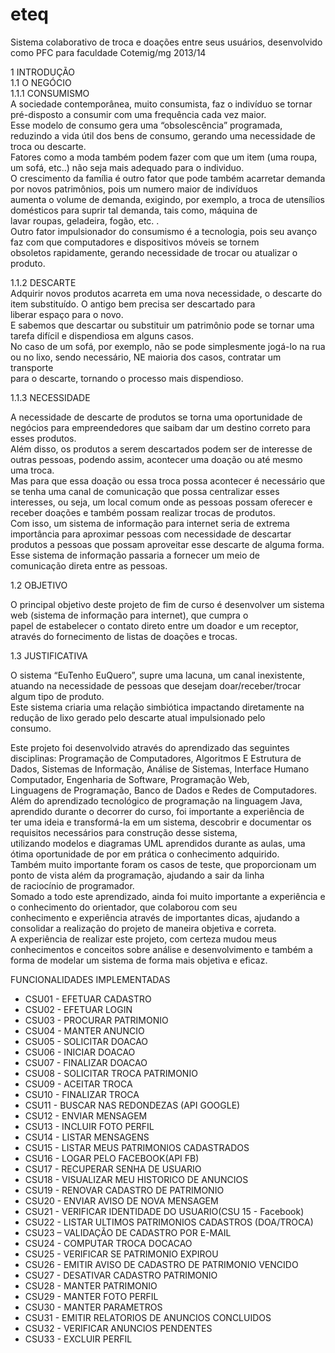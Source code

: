 # eteq
Sistema colaborativo de troca e doações entre seus usuários, desenvolvido como PFC para faculdade Cotemig/mg 2013/14 </br>

1	INTRODUÇÃO
</br>
1.1	O NEGÓCIO</br>
1.1.1	CONSUMISMO</br>
A sociedade contemporânea, muito consumista, faz o indivíduo se tornar pré-disposto a consumir com uma frequência cada vez maior. </br>Esse modelo de consumo gera uma “obsolescência” programada, reduzindo a vida útil dos bens de consumo, gerando uma necessidade de troca ou descarte. </br>
Fatores como a moda também podem fazer com que um item (uma roupa, um sofá, etc..) não seja mais adequado para o individuo. </br>
O crescimento da família é outro fator que pode também acarretar demanda por novos patrimônios, pois um numero maior de indivíduos</br> aumenta o volume de demanda, exigindo, por exemplo, a troca de utensílios domésticos para suprir tal demanda, tais como, máquina de </br>lavar roupas, geladeira, fogão, etc. .</br>
Outro fator impulsionador do consumismo é a tecnologia, pois seu avanço faz com que computadores e dispositivos móveis se tornem </br>obsoletos rapidamente, gerando necessidade de trocar ou atualizar o produto.</br>


1.1.2	DESCARTE</br>
Adquirir novos produtos acarreta em uma nova necessidade, o descarte do item substituído. O antigo bem precisa ser descartado para </br>liberar espaço para o novo. </br>
E sabemos que descartar ou substituir um patrimônio pode se tornar uma tarefa difícil e dispendiosa em alguns casos. </br>No caso de um sofá, por exemplo, não se pode simplesmente jogá-lo na rua ou no lixo, sendo necessário, NE maioria dos casos, contratar um transporte</br> para o descarte, tornando o processo mais dispendioso. </br>


1.1.3	NECESSIDADE</br>

A necessidade de descarte de produtos se torna uma oportunidade de negócios para empreendedores que saibam dar um destino correto para</br> esses produtos.</br>
Além disso, os produtos a serem descartados podem ser de interesse de outras pessoas, podendo assim, acontecer uma doação ou até mesmo </br>uma troca.</br>
Mas para que essa doação ou essa troca possa acontecer é necessário que se tenha uma canal de comunicação que possa centralizar esses </br>interesses, ou seja, um local comum onde as pessoas possam oferecer e receber doações e também possam realizar trocas de produtos.</br>
Com isso, um sistema de informação para internet seria de extrema importância para aproximar pessoas com necessidade de descartar </br>produtos a pessoas que possam aproveitar esse descarte de alguma forma. Esse sistema de informação passaria a fornecer um meio de </br>comunicação direta entre as pessoas.</br>



1.2	OBJETIVO</br>

O principal objetivo deste projeto de fim de curso é desenvolver um sistema web (sistema de informação para internet), que cumpra o</br> papel de estabelecer o contato direto entre um doador e um receptor, através do fornecimento de listas de doações e trocas.</br>


1.3	JUSTIFICATIVA</br>

O sistema “EuTenho EuQuero”, supre uma lacuna, um canal inexistente, atuando na necessidade de pessoas que desejam doar/receber/trocar </br>algum tipo de produto. </br>
Este sistema criaria uma relação simbiótica impactando diretamente na redução de lixo gerado pelo descarte atual impulsionado pelo </br>consumo.</br>

Este projeto foi desenvolvido através do aprendizado das seguintes disciplinas: Programação de Computadores, Algoritmos E Estrutura de </br>Dados, Sistemas de Informação, Análise de Sistemas, Interface Humano Computador, Engenharia de Software, Programação Web, </br>Linguagens de Programação, Banco de Dados e Redes de Computadores.</br>
Além do aprendizado tecnológico de programação na linguagem Java, aprendido durante o decorrer do curso, foi importante a experiência de</br> ter uma ideia e transformá-la em um sistema, descobrir e documentar os requisitos necessários para construção desse sistema, </br>utilizando modelos e diagramas UML aprendidos durante as aulas, uma ótima oportunidade de por em prática o conhecimento adquirido. </br>Também muito importante foram os casos de teste, que proporcionam um ponto de vista além da programação, ajudando a sair da linha</br> de raciocínio de programador. </br>
Somado a todo este aprendizado, ainda foi muito importante a experiência e o conhecimento do orientador, que colaborou com seu</br> conhecimento e experiência através de importantes dicas, ajudando a consolidar a realização do projeto de maneira objetiva e correta.</br>
A experiência de realizar este projeto, com certeza mudou meus conhecimentos e conceitos sobre análise e desenvolvimento e também a </br>forma de modelar um sistema de forma mais objetiva e eficaz.
</br>



FUNCIONALIDADES IMPLEMENTADAS</br>
<ul>
<li>CSU01 - EFETUAR CADASTRO</li>
<li>CSU02 - EFETUAR LOGIN</li>
<li>CSU03 - PROCURAR PATRIMONIO</li>
<li>CSU04 - MANTER ANUNCIO</li>
<li>CSU05 - SOLICITAR DOACAO </li>
<li>CSU06 - INICIAR DOACAO</li>
<li>CSU07 - FINALIZAR DOACAO </li>
<li>CSU08 - SOLICITAR TROCA PATRIMONIO</li>
<li>CSU09 - ACEITAR TROCA</li>
<li>CSU10 - FINALIZAR TROCA</li>
<li>CSU11 - BUSCAR NAS REDONDEZAS (API GOOGLE)</li>
<li>CSU12 - ENVIAR MENSAGEM </li>
<li>CSU13 - INCLUIR FOTO PERFIL</li>
<li>CSU14 - LISTAR MENSAGENS</li>
<li>CSU15 - LISTAR MEUS PATRIMONIOS CADASTRADOS</li>
<li>CSU16 - LOGAR PELO FACEBOOK(API FB)</li>
<li>CSU17 - RECUPERAR SENHA DE USUARIO</li>
<li>CSU18 - VISUALIZAR MEU HISTORICO DE ANUNCIOS</li>
<li>CSU19 - RENOVAR CADASTRO DE PATRIMONIO</li>
<li>CSU20 - ENVIAR AVISO DE NOVA MENSAGEM</li>
<li>CSU21 - VERIFICAR IDENTIDADE DO USUARIO(CSU 15 - Facebook)</li>
<li>CSU22 - LISTAR ULTIMOS PATRIMONIOS CADASTROS (DOA/TROCA)</li>
<li>CSU23 – VALIDAÇÃO DE CADASTRO POR E-MAIL</li>
<li>CSU24 - COMPUTAR TROCA DOCACAO</li>
<li>CSU25 - VERIFICAR SE PATRIMONIO EXPIROU</li>
<li>CSU26 - EMITIR AVISO DE CADASTRO DE PATRIMONIO VENCIDO</li>
<li>CSU27 - DESATIVAR CADASTRO PATRIMONIO</li>
<li>CSU28 - MANTER PATRIMONIO</li>
<li>CSU29 - MANTER FOTO PERFIL</li>
<li>CSU30 - MANTER PARAMETROS</li>
<li>CSU31 - EMITIR RELATORIOS DE ANUNCIOS CONCLUIDOS</li>
<li>CSU32 - VERIFICAR ANUNCIOS PENDENTES</li>
<li>CSU33 - EXCLUIR PERFIL</li>
               
</ul>
